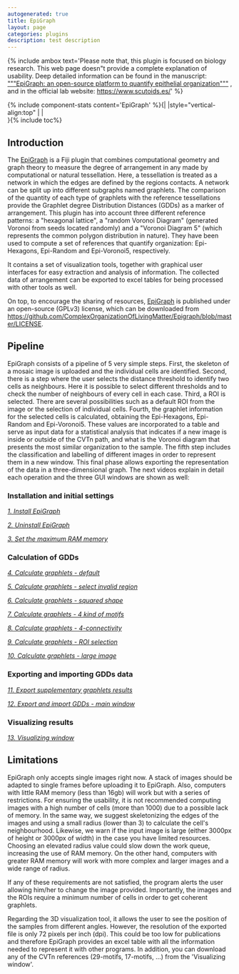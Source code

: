 ```yaml
---
autogenerated: true
title: EpiGraph
layout: page
categories: plugins
description: test description
---
```


{% include ambox text='Please note that, this plugin is focused on biology research. This web page doesn"t provide a complete explanation of usability. Deep detailed information can be found in the manuscript: ["""EpiGraph: an open-source platform to quantify epithelial organization"""](https://www.biorxiv.org/content/10.1101/217521v2) , and in the official lab website: https://www.scutoids.es/' %}

{% include component-stats content='EpiGraph' %}{\| \|style="vertical-align:top" \| \|<span>  
</span>}{% include toc%}


**Introduction**
----------------

The [EpiGraph](EpiGraph) is a Fiji plugin that combines computational geometry and graph theory to measure the degree of arrangement in any made by computational or natural tessellation. Here, a tessellation is treated as a network in which the edges are defined by the regions contacts. A network can be split up into different subgraphs named graphlets. The comparison of the quantity of each type of graphlets with the reference tessellations provide the Graphlet degree Distribution Distances (GDDs) as a marker of arrangement. This plugin has into account three different reference patterns: a "hexagonal lattice", a "random Voronoi Diagram" (generated Voronoi from seeds located randomly) and a "Voronoi Diagram 5" (which represents the common polygon distribution in nature). They have been used to compute a set of references that quantify organization: Epi-Hexagons, Epi-Random and Epi-Voronoi5, respectively.

It contains a set of visualization tools, together with graphical user interfaces for easy extraction and analysis of information. The collected data of arrangement can be exported to excel tables for being processed with other tools as well.

On top, to encourage the sharing of resources, [EpiGraph](EpiGraph) is published under an open-source (GPLv3) license, which can be downloaded from https://github.com/ComplexOrganizationOfLivingMatter/Epigraph/blob/master/LICENSE.

**Pipeline**
------------

EpiGraph consists of a pipeline of 5 very simple steps. First, the skeleton of a mosaic image is uploaded and the individual cells are identified. Second, there is a step where the user selects the distance threshold to identify two cells as neighbours. Here it is possible to select different thresholds and to check the number of neighbours of every cell in each case. Third, a ROI is selected. There are several possibilities such as a default ROI from the image or the selection of individual cells. Fourth, the graphlet information for the selected cells is calculated, obtaining the Epi-Hexagons, Epi-Random and Epi-Voronoi5. These values are incorporated to a table and serve as input data for a statistical analysis that indicates if a new image is inside or outside of the CVTn path, and what is the Voronoi diagram that presents the most similar organization to the sample. The fifth step includes the classification and labelling of different images in order to represent them in a new window. This final phase allows exporting the representation of the data in a three-dimensional graph. The next videos explain in detail each operation and the three GUI windows are shown as well:

### Installation and initial settings

[*1. Install EpiGraph*](https://github.com/ComplexOrganizationOfLivingMatter/Epigraph/raw/master/tutorials/installEpiGraph%20.mp4)

[*2. Uninstall EpiGraph*](https://github.com/ComplexOrganizationOfLivingMatter/Epigraph/raw/master/tutorials/Uninstalling%20EpiGraph.mp4)

[*3. Set the maximum RAM memory*](https://github.com/ComplexOrganizationOfLivingMatter/Epigraph/raw/master/tutorials/Select%20your%20maximum%20RAM%20memory.mp4)

### Calculation of GDDs

[*4. Calculate graphlets - default*](https://github.com/ComplexOrganizationOfLivingMatter/Epigraph/raw/master/tutorials/calculateGraphlets_default.mp4)

[*5. Calculate graphlets - select invalid region*](https://github.com/ComplexOrganizationOfLivingMatter/Epigraph/raw/master/tutorials/invalidRegion.mp4)

[*6. Calculate graphlets - squared shape*](https://github.com/ComplexOrganizationOfLivingMatter/Epigraph/raw/master/tutorials/graphletsSquareShape.mp4)

[*7. Calculate graphlets - 4 kind of motifs*](https://github.com/ComplexOrganizationOfLivingMatter/Epigraph/raw/master/tutorials/mo29_mo17_mo10_mo7.mp4)

[*8. Calculate graphlets - 4-connectivity*](https://github.com/ComplexOrganizationOfLivingMatter/Epigraph/raw/master/tutorials/connectivity4.mp4)

[*9. Calculate graphlets - ROI selection*](https://github.com/ComplexOrganizationOfLivingMatter/Epigraph/raw/master/tutorials/roiSelection.mp4)

[*10. Calculate graphlets - large image*](https://github.com/ComplexOrganizationOfLivingMatter/Epigraph/raw/master/tutorials/largeImage.mp4)

### Exporting and importing GDDs data

[*11. Export supplementary graphlets results*](https://github.com/ComplexOrganizationOfLivingMatter/Epigraph/raw/master/tutorials/exportingGraphlets.mp4)

[*12. Export and import GDDs - main window*](https://github.com/ComplexOrganizationOfLivingMatter/Epigraph/raw/master/tutorials/importExportExcel.mp4)

### Visualizing results

[*13. Visualizing window*](https://github.com/ComplexOrganizationOfLivingMatter/Epigraph/raw/master/tutorials/visualizingWindow.mp4)

**Limitations**
---------------

EpiGraph only accepts single images right now. A stack of images should be adapted to single frames before uploading it to EpiGraph. Also, computers with little RAM memory (less than 16gb) will work but with a series of restrictions. For ensuring the usability, it is not recommended computing images with a high number of cells (more than 1000) due to a possible lack of memory. In the same way, we suggest skeletonizing the edges of the images and using a small radius (lower than 3) to calculate the cell's neighbourhood. Likewise, we warn if the input image is large (either 3000px of height or 3000px of width) in the case you have limited resources. Choosing an elevated radius value could slow down the work queue, increasing the use of RAM memory. On the other hand, computers with greater RAM memory will work with more complex and larger images and a wide range of radius.

If any of these requirements are not satisfied, the program alerts the user allowing him/her to change the image provided. Importantly, the images and the ROIs require a minimum number of cells in order to get coherent graphlets.

Regarding the 3D visualization tool, it allows the user to see the position of the samples from different angles. However, the resolution of the exported file is only 72 pixels per inch (dpi). This could be too low for publications and therefore EpiGraph provides an excel table with all the information needed to represent it with other programs. In addition, you can download any of the CVTn references (29-motifs, 17-motifs, ...) from the 'Visualizing window'.
